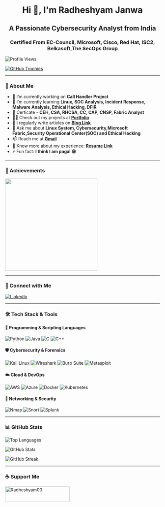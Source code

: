 <h1 align="center">Hi 👋, I'm Radheshyam Janwa</h1>
<h2 align="center">A Passionate Cybersecurity Analyst from India</h2>
<h3 align="center">Certified From EC-Council, Microsoft, Cisco, Red Hat, ISC2, Belkasoft,The SecOps Group</h3>
<!-- ### Hi there! 👋 I'm Radheshyam Janwa
#### A Passionate Cybersecurity Analyst from India -->
<!-- - 👯 I’m looking to collaborate on **[Project Name](Project Link)** -->
<!-- - 🤝 I’m looking for help with **[Project Name](Project Link)** -->

![Profile Views](https://komarev.com/ghpvc/?username=Radheshyam00&label=Profile%20views&color=0e75b6&style=flat)

[![GitHub Trophies](https://github-profile-trophy.vercel.app/?username=Radheshyam00)](https://github.com/ryo-ma/github-profile-trophy)

---

### 🚀 About Me

- 🔭 I’m currently working on **Call Handler Project**
- 🌱 I’m currently learning **Linux, SOC Analysis, Incident Response, Malware Analysis, Ethical Hacking, DFIR**
- 📝 Certicate - **CEH, CSA, RHCSA, CC, CAP, CNSP, Fabric Analyst**
- 👨‍💻 Check out my projects at **[Portfolio](https://portfolio-radhe00.vercel.app/)**
- 📝 I regularly write articles on **[Blog Link](https://medium.com/@radheshyamjanwa666)**
- 💬 Ask me about **Linux System, Cybersecurity,Microsoft Fabric,Security Operational Center(SOC) and Ethical Hacking**
- 📫 Reach me at **[Gmail](radheshyamjanwa666@gmail.com)**
- 📄 Know more about my experience: **[Resume Link](https://github.com/Radheshyam00/Portfolio-Radhe00/blob/main/public/sample-resume.pdf)**
- ⚡ Fun fact: **I think I am pagal 😆**

---

### 👯 Achievements
<img src="https://cyberdefenders-storage.s3.me-central-1.amazonaws.com/profile-badges/Pagalboy00.png" width="300" />

---

### 📢 Connect with Me
[![LinkedIn](https://img.shields.io/badge/-LinkedIn-blue?style=for-the-badge&logo=linkedin)](https://linkedin.com/in/radheshyam-janwa-9a4506227)

---

### 🛠️ Tech Stack & Tools

#### 🚀 Programming & Scripting Languages
![Python](https://img.shields.io/badge/-Python-3776AB?style=flat&logo=python&logoColor=white) ![Java](https://img.shields.io/badge/-Java-007396?style=flat&logo=java&logoColor=white) ![C](https://img.shields.io/badge/-C-00599C?style=flat&logo=c&logoColor=white) ![C++](https://img.shields.io/badge/-C++-00599C?style=flat&logo=c%2B%2B&logoColor=white)

#### 🛡️ Cybersecurity & Forensics
![Kali Linux](https://img.shields.io/badge/-Kali_Linux-557C94?style=flat&logo=kalilinux&logoColor=white) ![Wireshark](https://img.shields.io/badge/-Wireshark-1679A7?style=flat&logo=wireshark&logoColor=white) ![Burp Suite](https://img.shields.io/badge/-Burp_Suite-FE7A16?style=flat&logo=burp-suite&logoColor=white) ![Metasploit](https://img.shields.io/badge/-Metasploit-316192?style=flat&logo=metasploit&logoColor=white)

#### ☁️ Cloud & DevOps
![AWS](https://img.shields.io/badge/-AWS-232F3E?style=flat&logo=amazon-aws&logoColor=white) ![Azure](https://img.shields.io/badge/-Azure-0078D4?style=flat&logo=microsoft-azure&logoColor=white) ![Docker](https://img.shields.io/badge/-Docker-2496ED?style=flat&logo=docker&logoColor=white) ![Kubernetes](https://img.shields.io/badge/-Kubernetes-326CE5?style=flat&logo=kubernetes&logoColor=white)

#### 📡 Networking & Security
![Nmap](https://img.shields.io/badge/-Nmap-04B4AE?style=flat&logo=nmap&logoColor=white) ![Snort](https://img.shields.io/badge/-Snort-CC0000?style=flat&logo=snort&logoColor=white) ![Splunk](https://img.shields.io/badge/-Splunk-000000?style=flat&logo=splunk&logoColor=white)

---

### 📊 GitHub Stats

![Top Languages](https://github-readme-stats.vercel.app/api/top-langs?username=Radheshyam00&show_icons=true&locale=en&layout=compact)

![GitHub Stats](https://github-readme-stats.vercel.app/api?username=Radheshyam00&show_icons=true&locale=en)

![GitHub Streak](https://github-readme-streak-stats.herokuapp.com/?user=Radheshyam00)

---

### ☕ Support Me
<p><a href="https://www.buymeacoffee.com/Radheshyam00"> <img align="left" src="https://cdn.buymeacoffee.com/buttons/v2/default-yellow.png" height="50" width="210" alt="Radheshyam00" /></a></p><br><br>
<!-- [![Buy Me a Coffee](https://cdn.buymeacoffee.com/buttons/v2/default-yellow.png)](https://www.buymeacoffee.com/Radheshyam00) -->
